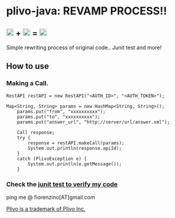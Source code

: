 plivo-java: REVAMP PROCESS!!
=========================

<img src="https://raw.github.com/fiorenzino/plivo-java/master/docs/img/plivo-logo.jpg" alt="plivo logo" height="20px"> + 
<img src="https://raw.github.com/fiorenzino/plivo-java/master/docs/img/java-logo.jpg" alt="java logo" height="20px"> = 
<img src="https://raw.github.com/fiorenzino/plivo-java/master/docs/img/plivo-java.png" alt="plivo-java logo" height="20px">
-----------

Simple rewriting process of original code.. Junit test and more!



How to use
----------

### Making a Call.
	RestAPI restAPI = new RestAPI("<AUTH_ID>", "<AUTH_TOKEN>");

  	Map<String, String> params = new HashMap<String, String>();
		params.put("from", "xxxxxxxxxx");
		params.put("to", "xxxxxxxxxx");
		params.put("answer_url", "http://server/url/answer.xml");

		Call response;
		try {
			response = restAPI.makeCall(params);
			System.out.println(response.apiId);
		} 
		catch (PlivoException e) {
			System.out.println(e.getMessage());
		}
 
### Check the [junit test to verify my code](https://github.com/fiorenzino/plivo-java/tree/master/src/test/java/com/plivo/test)


ping me @ fiorenzino[AT]gmail.com

[Plivo is a trademark of Plivo Inc.](http://www.plivo.com)
